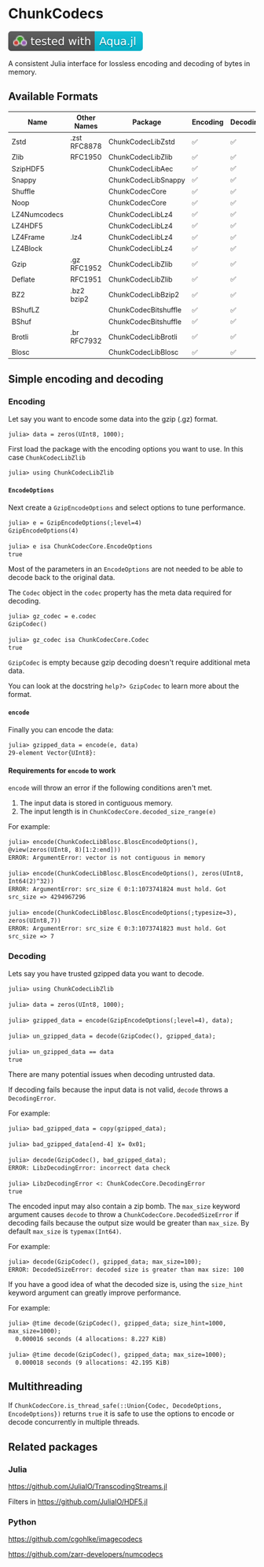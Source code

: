 # ChunkCodecs

[![Aqua QA](https://raw.githubusercontent.com/JuliaTesting/Aqua.jl/master/badge.svg)](https://github.com/JuliaTesting/Aqua.jl)

A consistent Julia interface for lossless encoding and decoding of bytes in memory.

## Available Formats

| Name | Other Names | Package | Encoding | Decoding |
|---|---|---|---|---|
| Zstd | .zst RFC8878 | ChunkCodecLibZstd | ✅ | ✅ |
| Zlib | RFC1950 | ChunkCodecLibZlib | ✅ | ✅ |
| SzipHDF5 |  | ChunkCodecLibAec | ✅ | ✅ |
| Snappy |  | ChunkCodecLibSnappy | ✅ | ✅ |
| Shuffle |  | ChunkCodecCore | ✅ | ✅ |
| Noop |  | ChunkCodecCore | ✅ | ✅ |
| LZ4Numcodecs |  | ChunkCodecLibLz4 | ✅ | ✅ |
| LZ4HDF5 |  | ChunkCodecLibLz4 | ✅ | ✅ |
| LZ4Frame | .lz4 | ChunkCodecLibLz4 | ✅ | ✅ |
| LZ4Block |  | ChunkCodecLibLz4 | ✅ | ✅ |
| Gzip | .gz RFC1952 | ChunkCodecLibZlib | ✅ | ✅ |
| Deflate | RFC1951 | ChunkCodecLibZlib | ✅ | ✅ |
| BZ2 | .bz2 bzip2 | ChunkCodecLibBzip2 | ✅ | ✅ |
| BShufLZ |  | ChunkCodecBitshuffle | ✅ | ✅ |
| BShuf |  | ChunkCodecBitshuffle | ✅ | ✅ |
| Brotli | .br RFC7932 | ChunkCodecLibBrotli | ✅ | ✅ |
| Blosc |  | ChunkCodecLibBlosc | ✅ | ✅ |

## Simple encoding and decoding

### Encoding

Let say you want to encode some data into the gzip (.gz) format.

```julia-repl
julia> data = zeros(UInt8, 1000);
```

First load the package with the encoding options you want to use.
In this case `ChunkCodecLibZlib`

```julia-repl
julia> using ChunkCodecLibZlib
```

#### `EncodeOptions`

Next create a `GzipEncodeOptions` and select options to tune performance.

```julia-repl
julia> e = GzipEncodeOptions(;level=4)
GzipEncodeOptions(4)

julia> e isa ChunkCodecCore.EncodeOptions
true
```

Most of the parameters in an `EncodeOptions` are not needed to be able to
decode back to the original data.

The `Codec` object in the `codec` property has the meta data required for decoding.

```julia-repl
julia> gz_codec = e.codec
GzipCodec()

julia> gz_codec isa ChunkCodecCore.Codec
true
```

`GzipCodec` is empty because gzip decoding doesn't require additional meta data.

You can look at the docstring `help?> GzipCodec` to learn more about the format.

#### `encode`

Finally you can encode the data:

```julia-repl
julia> gzipped_data = encode(e, data)
29-element Vector{UInt8}:
```

#### Requirements for `encode` to work
`encode` will throw an error if the following conditions aren't met.

1. The input data is stored in contiguous memory.
1. The input length is in `ChunkCodecCore.decoded_size_range(e)`

For example:
```julia-repl
julia> encode(ChunkCodecLibBlosc.BloscEncodeOptions(), @view(zeros(UInt8, 8)[1:2:end]))
ERROR: ArgumentError: vector is not contiguous in memory

julia> encode(ChunkCodecLibBlosc.BloscEncodeOptions(), zeros(UInt8, Int64(2)^32))
ERROR: ArgumentError: src_size ∈ 0:1:1073741824 must hold. Got
src_size => 4294967296

julia> encode(ChunkCodecLibBlosc.BloscEncodeOptions(;typesize=3), zeros(UInt8,7))
ERROR: ArgumentError: src_size ∈ 0:3:1073741823 must hold. Got
src_size => 7
```

### Decoding

Lets say you have trusted gzipped data you want to decode.

```julia-repl
julia> using ChunkCodecLibZlib

julia> data = zeros(UInt8, 1000);

julia> gzipped_data = encode(GzipEncodeOptions(;level=4), data);

julia> un_gzipped_data = decode(GzipCodec(), gzipped_data);

julia> un_gzipped_data == data
true
```

There are many potential issues when decoding untrusted data.

If decoding fails because the input data is not valid,
`decode` throws a `DecodingError`.

For example:
```julia-repl
julia> bad_gzipped_data = copy(gzipped_data);

julia> bad_gzipped_data[end-4] ⊻= 0x01;

julia> decode(GzipCodec(), bad_gzipped_data);
ERROR: LibzDecodingError: incorrect data check

julia> LibzDecodingError <: ChunkCodecCore.DecodingError
true
```

The encoded input may also contain a zip bomb.
The `max_size` keyword argument causes `decode` to throw a `ChunkCodecCore.DecodedSizeError` if decoding fails because the output size would be greater than `max_size`. By default `max_size` is `typemax(Int64)`.

For example:
```julia-repl
julia> decode(GzipCodec(), gzipped_data; max_size=100);
ERROR: DecodedSizeError: decoded size is greater than max size: 100
```

If you have a good idea of what the decoded size is, using the `size_hint` keyword argument
can greatly improve performance.

For example:
```julia-repl
julia> @time decode(GzipCodec(), gzipped_data; size_hint=1000, max_size=1000);
  0.000016 seconds (4 allocations: 8.227 KiB)

julia> @time decode(GzipCodec(), gzipped_data; max_size=1000);
  0.000018 seconds (9 allocations: 42.195 KiB)
```

## Multithreading

If `ChunkCodecCore.is_thread_safe(::Union{Codec, DecodeOptions, EncodeOptions})` returns `true` it is safe to use the options to encode or decode concurrently in multiple threads.

## Related packages

### Julia

https://github.com/JuliaIO/TranscodingStreams.jl

Filters in https://github.com/JuliaIO/HDF5.jl

### Python

https://github.com/cgohlke/imagecodecs

https://github.com/zarr-developers/numcodecs

